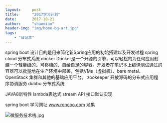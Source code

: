 ```yaml
---
layout:     post
title:      "2017学习计划"
date:       2017-10-21
author:     "shaomiao"
header-img: "img/home-bg-art.jpg"
tags:
    - "日记本"
---
```

spring boot   设计目的是用来简化新Spring应用的初始搭建以及开发过程
spring cloud 分布式系统
docker  Docker是一个开源的引擎，可以轻松的为任何应用创建一个轻量级的、可移植的、自给自足的容器。开发者在笔记本上编译测试通过的容器可以批量地在生产环境中部署，包括VMs（虚拟机）、bare metal、OpenStack 集群和其他的基础应用平台。
zookeeper  开放源码的分布式应用程序协调服务
dubbo 分布式系统 

JAVA8新特性
lambda表达式
stream API
接口默认实现

spring boot 学习网址
www.roncoo.com 龙果




![微服务技术栈.jpg](http://upload-images.jianshu.io/upload_images/2590671-7f98b7081b2a4186.jpg?imageMogr2/auto-orient/strip%7CimageView2/2/w/1240)
